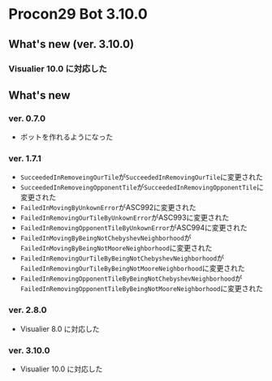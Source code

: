 # Procon29 Bot 3.10.0

## What's new (ver. 3.10.0)

### Visualier 10.0 に対応した

## What's new

### ver. 0.7.0

- ボットを作れるようになった

### ver. 1.7.1

- `SucceededInRemoveingOurTile`が`SucceededInRemovingOurTile`に変更された  
- `SucceededInRemoveingOpponentTile`が`SucceededInRemovingOpponentTile`に変更された
- `FailedInMovingByUnkownError`がASC992に変更された
- `FailedInRemovingOurTileByUnkownError`がASC993に変更された
- `FailedInRemovingOpponentTileByUnkownError`がASC994に変更された
- `FailedInMovingByBeingNotChebyshevNeighborhood`が`FailedInMovingByBeingNotMooreNeighborhood`に変更された  
- `FailedInRemovingOurTileByBeingNotChebyshevNeighborhood`が`FailedInRemovingOurTileByBeingNotMooreNeighborhood`に変更された  
- `FailedInRemovingOpponentTileByBeingNotChebyshevNeighborhood`が`FailedInRemovingOpponentTileByBeingNotMooreNeighborhood`に変更された  

### ver. 2.8.0

- Visualier 8.0 に対応した

### ver. 3.10.0

- Visualier 10.0 に対応した